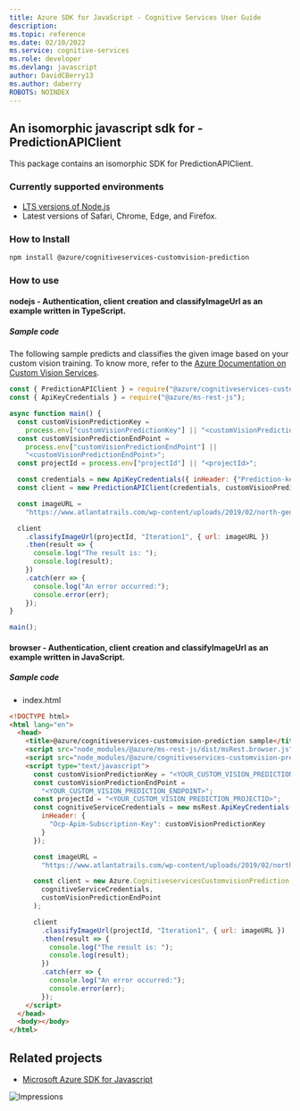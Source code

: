 ```yaml
---
title: Azure SDK for JavaScript - Cognitive Services User Guide
description: 
ms.topic: reference
ms.date: 02/10/2022
ms.service: cognitive-services
ms.role: developer
ms.devlang: javascript
author: DavidCBerry13
ms.author: daberry
ROBOTS: NOINDEX
---
```

## An isomorphic javascript sdk for - PredictionAPIClient

This package contains an isomorphic SDK for PredictionAPIClient.

### Currently supported environments

- [LTS versions of Node.js](https://nodejs.org/about/releases/)
- Latest versions of Safari, Chrome, Edge, and Firefox.

### How to Install

```bash
npm install @azure/cognitiveservices-customvision-prediction
```

### How to use

#### nodejs - Authentication, client creation and classifyImageUrl as an example written in TypeScript.

##### Sample code
The following sample predicts and classifies the given image based on your custom vision training. To know more, refer to the [Azure Documentation on Custom Vision Services](https://docs.microsoft.com/azure/cognitive-services/custom-vision-service/home).

```javascript
const { PredictionAPIClient } = require("@azure/cognitiveservices-customvision-prediction");
const { ApiKeyCredentials } = require("@azure/ms-rest-js");

async function main() {
  const customVisionPredictionKey =
    process.env["customVisionPredictionKey"] || "<customVisionPredictionKey>";
  const customVisionPredictionEndPoint =
    process.env["customVisionPredictionEndPoint"] ||
    "<customVisionPredictionEndPoint>";
  const projectId = process.env["projectId"] || "<projectId>";

  const credentials = new ApiKeyCredentials({ inHeader: {"Prediction-key": customVisionPredictionKey } });
  const client = new PredictionAPIClient(credentials, customVisionPredictionEndPoint);

  const imageURL =
    "https://www.atlantatrails.com/wp-content/uploads/2019/02/north-georgia-waterfalls-1024x683.jpg";

  client
    .classifyImageUrl(projectId, "Iteration1", { url: imageURL })
    .then(result => {
      console.log("The result is: ");
      console.log(result);
    })
    .catch(err => {
      console.log("An error occurred:");
      console.error(err);
    });
}

main();
```

#### browser - Authentication, client creation and classifyImageUrl  as an example written in JavaScript.

##### Sample code

- index.html
```html
<!DOCTYPE html>
<html lang="en">
  <head>
    <title>@azure/cognitiveservices-customvision-prediction sample</title>
    <script src="node_modules/@azure/ms-rest-js/dist/msRest.browser.js"></script>
    <script src="node_modules/@azure/cognitiveservices-customvision-prediction/dist/cognitiveservices-customvision-prediction.js"></script>
    <script type="text/javascript">
      const customVisionPredictionKey = "<YOUR_CUSTOM_VISION_PREDICTION_KEY>";
      const customVisionPredictionEndPoint =
        "<YOUR_CUSTOM_VISION_PREDICTION_ENDPOINT>";
      const projectId = "<YOUR_CUSTOM_VISION_PREDICTION_PROJECTID>";
      const cognitiveServiceCredentials = new msRest.ApiKeyCredentials({
        inHeader: {
          "Ocp-Apim-Subscription-Key": customVisionPredictionKey
        }
      });

      const imageURL =
        "https://www.atlantatrails.com/wp-content/uploads/2019/02/north-georgia-waterfalls-1024x683.jpg";

      const client = new Azure.CognitiveservicesCustomvisionPrediction.PredictionAPIClient(
        cognitiveServiceCredentials,
        customVisionPredictionEndPoint
      );

      client
        .classifyImageUrl(projectId, "Iteration1", { url: imageURL })
        .then(result => {
          console.log("The result is: ");
          console.log(result);
        })
        .catch(err => {
          console.log("An error occurred:");
          console.error(err);
        });
    </script>
  </head>
  <body></body>
</html>
```

## Related projects

- [Microsoft Azure SDK for Javascript](https://github.com/Azure/azure-sdk-for-js)

![Impressions](https://azure-sdk-impressions.azurewebsites.net/api/impressions/azure-sdk-for-js%2Fsdk%2Fcognitiveservices%2Fcognitiveservices-customvision-prediction%2FREADME.png)

